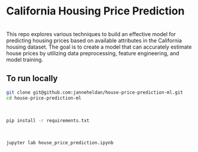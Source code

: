 # California Housing Price Prediction
<br>
This repo explores various techniques to build an effective model for predicting housing prices based on available attributes in the California housing dataset. The goal is to create a model that can accurately estimate house prices by utilizing data preprocessing, feature engineering, and model training.
<br>
  
## To run locally

```bash
git clone git@github.com:janneheldan/house-price-prediction-ml.git
cd house-price-prediction-ml
```
<br>

```bash
pip install -r requirements.txt
```
<br>

```bash
jupyter lab house_price_prediction.ipynb
```
